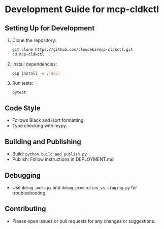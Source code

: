 # Development Guide for mcp-cldkctl

## Setting Up for Development

1. Clone the repository:
   ```sh
   git clone https://github.com/cloudeka/mcp-cldkctl.git
   cd mcp-cldkctl
   ```
2. Install dependencies:
   ```sh
   pip install -e .[dev]
   ```
3. Run tests:
   ```sh
   pytest
   ```

## Code Style
- Follows Black and isort formatting.
- Type checking with mypy.

## Building and Publishing
- Build: `python build_and_publish.py`
- Publish: Follow instructions in DEPLOYMENT.md

## Debugging
- Use `debug_auth.py` and `debug_production_vs_staging.py` for troubleshooting.

## Contributing
- Please open issues or pull requests for any changes or suggestions. 